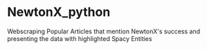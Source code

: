 # NewtonX_python
Webscraping Popular Articles that mention NewtonX's success and presenting the data with highlighted Spacy Entities
